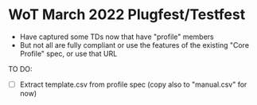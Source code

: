 # WoT March 2022 Plugfest/Testfest

* Have captured some TDs now that have "profile" members
* But not all are fully compliant or use the features of the existing "Core Profile" spec, or use that URL

TO DO:
- [ ] Extract template.csv from profile spec (copy also to "manual.csv" for now)
